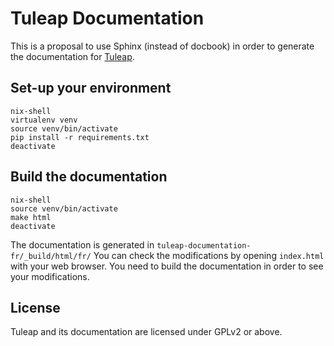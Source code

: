 Tuleap Documentation
====================

This is a proposal to use Sphinx (instead of docbook) in order to generate the 
documentation for [Tuleap](https://tuleap.org/).

Set-up your environment
-----------------------

    nix-shell
    virtualenv venv
    source venv/bin/activate
    pip install -r requirements.txt
    deactivate

Build the documentation
-----------------------

    nix-shell
    source venv/bin/activate
    make html
    deactivate

The documentation is generated in `tuleap-documentation-fr/_build/html/fr/` You can check the modifications by opening `index.html` with your web browser. You need to build the documentation in order to see your modifications.

License
-------

Tuleap and its documentation are licensed under GPLv2 or above.

